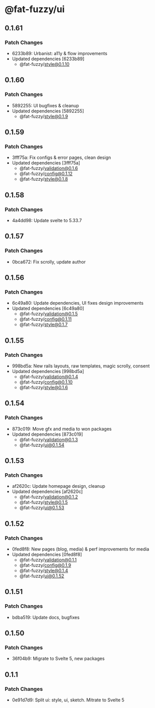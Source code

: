 # @fat-fuzzy/ui

## 0.1.61

### Patch Changes

- 6233b89: Urbanist: a11y & flow improvements
- Updated dependencies [6233b89]
  - @fat-fuzzy/style@0.1.10

## 0.1.60

### Patch Changes

- 5892255: UI bugfixes & cleanup
- Updated dependencies [5892255]
  - @fat-fuzzy/style@0.1.9

## 0.1.59

### Patch Changes

- 3fff75a: Fix configs & error pages, clean design
- Updated dependencies [3fff75a]
  - @fat-fuzzy/validation@0.1.6
  - @fat-fuzzy/config@0.1.12
  - @fat-fuzzy/style@0.1.8

## 0.1.58

### Patch Changes

- 4a4dd98: Update svelte to 5.33.7

## 0.1.57

### Patch Changes

- 0bca672: Fix scrolly, update author

## 0.1.56

### Patch Changes

- 6c49a80: Update dependencies, UI fixes design improvements
- Updated dependencies [6c49a80]
  - @fat-fuzzy/validation@0.1.5
  - @fat-fuzzy/config@0.1.11
  - @fat-fuzzy/style@0.1.7

## 0.1.55

### Patch Changes

- 998bd5a: New rails layouts, raw templates, magic scrolly, consent
- Updated dependencies [998bd5a]
  - @fat-fuzzy/validation@0.1.4
  - @fat-fuzzy/config@0.1.10
  - @fat-fuzzy/style@0.1.6

## 0.1.54

### Patch Changes

- 873c019: Move gfx and media to won packages
- Updated dependencies [873c019]
  - @fat-fuzzy/validation@0.1.3
  - @fat-fuzzy/ui@0.1.54

## 0.1.53

### Patch Changes

- af2620c: Update homepage design, cleanup
- Updated dependencies [af2620c]
  - @fat-fuzzy/validation@0.1.2
  - @fat-fuzzy/style@0.1.5
  - @fat-fuzzy/ui@0.1.53

## 0.1.52

### Patch Changes

- 0fed8f8: New pages (blog, media) & perf improvements for media
- Updated dependencies [0fed8f8]
  - @fat-fuzzy/validation@0.1.1
  - @fat-fuzzy/config@0.1.9
  - @fat-fuzzy/style@0.1.4
  - @fat-fuzzy/ui@0.1.52

## 0.1.51

### Patch Changes

- bdba519: Update docs, bugfixes

## 0.1.50

### Patch Changes

- 36f04b9: Migrate to Svelte 5, new packages

## 0.1.1

### Patch Changes

- 0e91d7d9: Split ui: style, ui, sketch. Mitrate to Svelte 5
